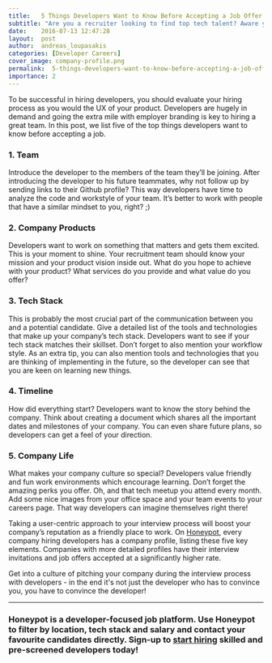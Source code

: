 ```yaml
---
title:   5 Things Developers Want to Know Before Accepting a Job Offer
subtitle: "Are you a recruiter looking to find top tech talent? Aware you need to go the extra mile but not sure where to begin? We've listed out the 5 things you really need to emphasize when hiring developers!"
date:    2016-07-13 12:47:28
layout:  post
author:  andreas_loupasakis
categories: [Developer Careers]
cover_image: company-profile.png
permalink:  5-things-developers-want-to-know-before-accepting-a-job-offer/
importance: 2
---
```


To be successful in hiring developers, you should evaluate your hiring process as you would the UX of your product. Developers are hugely in demand and going the extra mile with employer branding is key to hiring a great team. In this post, we list five of the top things developers want to know before accepting a job. 

<!--more--> 


### 1. Team

Introduce the developer to the members of the team they’ll be joining. After introducing the developer to his future teammates, why not follow up by sending links to their Github profile? This way developers have time to analyze the code and workstyle of your team. It’s better to work with people that have a similar mindset to you, right? ;)

### 2. Company Products

Developers want to work on something that matters and gets them excited. This is your moment to shine. Your recruitment team should know your mission and your product vision inside out. What do you hope to achieve with your product? What services do you provide and what value do you offer? 


### 3. Tech Stack

This is probably the most crucial part of the communication between you and a potential candidate. Give a detailed list of the tools and technologies that make up your company’s tech stack. Developers want to see if your tech stack matches their skillset. Don’t forget to also mention your workflow style. As an extra tip, you can also mention tools and technologies that you are thinking of implementing in the future, so the developer can see that you are keen on learning new things. 


### 4. Timeline

How did everything start? Developers want to know the story behind the company. Think about creating a document which shares all the important dates and milestones of your company. You can even share future plans, so developers can get a feel of your direction.


### 5. Company Life

What makes your company culture so special? Developers value  friendly and fun work environments which encourage learning. Don’t forget the amazing perks you offer. Oh, and that tech meetup you attend every month. Add some nice images from your office space and your team events to your careers page. That way developers can imagine  themselves right there!


Taking a user-centric approach to your interview process will boost your company’s reputation as a friendly place to work. On [Honeypot][1], every company hiring developers has a company profile, listing these five key elements. Companies with more detailed profiles have their interview invitations and job offers accepted at a significantly higher rate. 

Get into a culture of pitching your company during the interview process with developers - in the end it's not just the developer who has to convince you, you have to convince the developer!


* * * 

### Honeypot is a developer-focused job platform. Use Honeypot to filter by location, tech stack and salary and contact your favourite candidates directly. Sign-up to [start hiring][2] skilled and pre-screened developers today!


[1]: https://www.honeypot.io/pages/for_employers?utm_source=blog5
[2]: https://www.honeypot.io/invite_requests/new?utm_source=blog5

